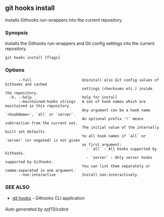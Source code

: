 ## git hooks install

Installs Githooks run-wrappers into the current repository.

### Synopsis

Installs the Githooks run-wrappers and Git config settings into the current
repository.

```
git hooks install [flags]
```

### Options

```
      --full                       Uninstall also Git config values of Githooks and cached
                                   settings (checksums etc.) inside the repository.
  -h, --help                       help for install
      --maintained-hooks strings   A set of hook names which are maintained in this repository.
                                   Any argument can be a hook name `<hookName>`, `all` or `server`.
                                   An optional prefix '!' means subtraction from the current set.
                                   The initial value of the internally built set defaults
                                   to all hook names if `all` or `server` (or negated) is not given
                                   as first argument:
                                     - `all` : All hooks supported by Githooks.
                                     - `server` : Only server hooks supported by Githooks.
                                   You can list them separately or comma-separated in one argument.
      --non-interactive            Install non-interactively.
```

### SEE ALSO

- [git hooks](git_hooks.md) - Githooks CLI application

###### Auto generated by spf13/cobra
